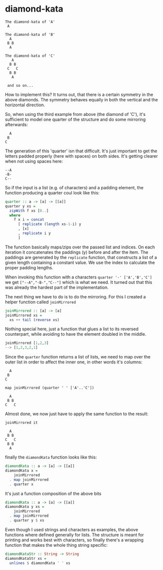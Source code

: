 # diamond-kata

```
The diamond-kata of 'A'
 A

The diamond-kata of 'B'
  A
 B B
  A

The diamond-kata of 'C'
   A
  B B
 C   C
  B B
   A
   
 and so on...
```

How to implement this? It turns out, that there is a certain symmetry in the above diamonds. The symmetry behaves equally in both the vertical and the horizontal direction.

So, when using the third example from above (the diamond of 'C'), it's sufficient to model one quarter of the structure and do some mirroring afterwards:

```
  A
 B 
C  
```
The generation of this 'quarter' isn that difficult. It's just important to get the letters padded properly (here with spaces) on both sides. It's getting clearer when not using spaces here:

```
--A
-B- 
C--
```
So if the input is a list (e.g. of characters) and a padding element, the function producing a quarter coul look like this:

```haskell
quarter :: a -> [a] -> [[a]]
quarter y xs =
  zipWith f xs [0..]
  where
    f x i = concat
      [ replicate (length xs-1-i) y
      , [x]
      , replicate i y
      ]
 ```

The function basically maps/zips over the passed list and indices. On each iteration it concatenates the paddings (y) before and after the item. The paddings are generated by the `replicate` function, that constructs a list of a given length containing a constant value. We use the index to calculate the proper padding lengths.

When invoking this function with a characters `quarter '-' ['A','B','C']` we get `["--A","-B-","C--"]` which is what we need. It turned out that this was already the hardest part of the implementation.

The next thing we have to do is to do the mirroring. For this I created a helper function called `joinMirrored`

```haskell
joinMirrored :: [a] -> [a]
joinMirrored xs =
  xs ++ tail (reverse xs)
```

Nothing special here, just a function that glues a list to its reversed counterpart, while avoiding to have the element doubled in the middle.

```haskell
joinMirrored [1,2,3]
--> [1,2,3,2,1]
```

Since the `quarter` function returns a list of lists, we need to map over the outer list in order to affect the inner one, in other words it's columns:


```
  A
 B 
C  
```
`map joinMirrored (quarter ' ' ['A'..'C'])`
```
  A  
 B B 
C   C
```
Almost done, we now just have to apply the same function to the result:

`joinMirrored it`
```
  A  
 B B 
C   C
 B B 
  A  
```

finally the `diamondKata` function looks like this:

```haskell
diamondKata :: a -> [a] -> [[a]]
diamondKata x =
    joinMirrored
  . map joinMirrored
  . quarter x
```

It's just a function composition of the above bits

```haskell
diamondKata :: a -> [a] -> [[a]]
diamondKata y xs =
    joinMirrored
  . map joinMirrored
  . quarter y $ xs
```

Even though I used strings and characters as examples, the above functions where defined generally for lists. The structure is meant for printing and works best with characters, so finally there's a wrapping function that makes the whole thing string specific:

```haskell
diamondKataStr :: String -> String
diamondKataStr xs =
  unlines $ diamondKata ' ' xs
```

